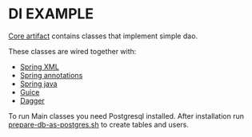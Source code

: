 # DI EXAMPLE

[Core artifact](di-example-core) contains classes that implement simple dao.

These classes are wired together with:

- [Spring XML](di-example-spring-xml/src/main/java/ru/hh/diexample/springxml)
- [Spring annotations](di-example-spring-annotations/src/main/java/ru/hh/diexample/springannotations)
- [Spring java](di-example-spring-java/src/main/java/ru/hh/diexample/springjava)
- [Guice](di-example-spring-guice/src/main/java/ru/hh/diexample/guice)
- [Dagger](di-example-spring-dagger/src/main/java/ru/hh/diexample/dagger)

To run Main classes you need Postgresql installed.
After installation run [prepare-db-as-postgres.sh](di-example-core/src/main/sh/prepare-db-as-postgres.sh) to create tables and users.
